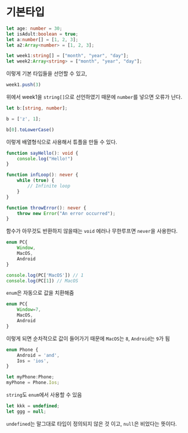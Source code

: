 # 기본타입
```typescript
let age: number = 30;
let isAdult:boolean = true;
let a:number[] = [1, 2, 3];
let a2:Array<number> = [1, 2, 3];

let week1:string[] = ["month", "year", "day"];
let week2:Array<string> = ["month", "year", "day"];
```
이렇게 기본 타입들을 선언할 수 있고,
```typescript
week1.push(3)
```
위에서 week1을 `string[]`으로 선언하였기 때문에 `number`를 넣으면 오류가 난다.
```typescript
let b:[string, number];

b = ['z', 1];

b[0].toLowerCase()
```
이렇게 배열형식으로 사용해서 튜플을 만들 수 있다.
```typescript
function sayHello(): void {
    console.log("Hello!")
}

function infLoop(): never {
    while (true) {
        // Infinite loop
    }
}

function throwError(): never {
    throw new Error("An error occurred");
}
```
함수가 아무것도 반환하지 않을때는 `void` 에러나 무한루프면 `never`을 사용한다.

```typescript
enum PC{
    Window,
    MacOS,
    Android
}

console.log(PC['MacOS']) // 1
console.log(PC[1]) // MacOS
```
`enum`은 자동으로 값을 치환해줌
```typescript
enum PC{
    Window=7,
    MacOS,
    Android
}
```
이렇게 되면 순차적으로 값이 들어가기 때문에 `MacOS`는 `8`, `Android`는 `9`가 됨
```typescript
enum Phone {
    Android = 'and',
    Ios = 'ios',
}

let myPhone:Phone;
myPhone = Phone.Ios;
```
`string`도 `enum`에서 사용할 수 있음
```typescript
let kkk = undefined;
let ggg = null;
```
`undefined`는 말그대로 타입이 정의되지 않은 것 이고, `null`은 비었다는 뜻이다.
